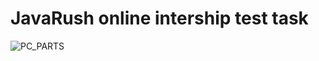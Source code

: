 # JavaRush online intership test task

![PC_PARTS](https://user-images.githubusercontent.com/49151273/58030330-caf54480-7b37-11e9-8a72-828ba6fc3087.png)
